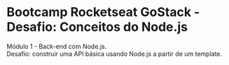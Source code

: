# Bootcamp Rocketseat GoStack - Desafio: Conceitos do Node.js

Módulo 1 - Back-end com Node.js.\
Desafio: construir uma API básica usando Node.js a partir de um template.
